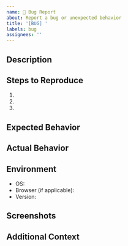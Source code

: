 ```yaml
---
name: 🐛 Bug Report
about: Report a bug or unexpected behavior
title: '[BUG] '
labels: bug
assignees: ''
---
```


## Description

<!-- A clear description of what the bug is -->

## Steps to Reproduce

1. 
2. 
3. 

## Expected Behavior

<!-- What you expected to happen -->

## Actual Behavior

<!-- What actually happened -->

## Environment

- OS: 
- Browser (if applicable): 
- Version: 

## Screenshots

<!-- If applicable, add screenshots -->

## Additional Context

<!-- Any other context about the problem -->
